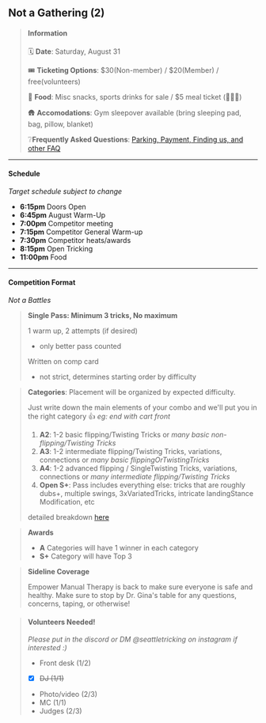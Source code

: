 ## Not a Gathering (2)

<!-- # Labor Day Mini -->

> #### Information
>
> 🗓️ **Date**: Saturday, August 31
>
> 🎟️ **Ticketing Options**: \$30(Non-member) / $20(Member) / free(volunteers)
>
> 🥔 **Food**: Misc snacks, sports drinks for sale / $5 meal ticket (🐖🥔🥦)
>
> 🛖 **Accomodations**: Gym sleepover available (bring sleeping pad, bag, pillow, blanket)
>
> ❔**Frequently Asked Questions**: [Parking, Payment, Finding us, and other FAQ](../faq.html)

---

#### Schedule

_Target schedule subject to change_

- **6:15pm** Doors Open
- **6:45pm** August Warm-Up
- **7:00pm** Competitor meeting
- **7:15pm** Competitor General Warm-up
- **7:30pm** Competitor heats/awards
- **8:15pm** Open Tricking
- **11:00pm** Food

---

#### Competition Format

_Not a Battles_

> **Single Pass: Minimum 3 tricks, No maximum**
>
> 1 warm up, 2 attempts (if desired)
>
> - only better pass counted
>
> Written on comp card
>
> - not strict, determines starting order by difficulty

> **Categories**: Placement will be organized by expected difficulty.
>
> Just write down the main elements of your combo and we'll put you in the right category 👍 _eg: end with cart front_
>
> 1. **A2**: 1-2 basic flipping/Twisting Tricks or _many basic non-flipping/Twisting Tricks_
> 2. **A3**: 1-2 intermediate flipping/Twisting Tricks, variations, connections or _many basic flippingOrTwistingTricks_
> 3. **A4**: 1-2 advanced flipping / SingleTwisting Tricks, variations, connections or _many intermediate flipping/Twisting Tricks_
> 4. **Open S+**: Pass includes everything else: tricks that are roughly dubs+, multiple swings, 3xVariatedTricks, intricate landingStance Modification, etc
>
> detailed breakdown [here](https://rythrojaofficial.github.io/curriculum/)

> **Awards**
>
> - **A** Categories will have 1 winner in each category
> - **S+** Category will have Top 3

> **Sideline Coverage**
>
> Empower Manual Therapy is back to make sure everyone is safe and healthy. Make sure to stop by Dr. Gina's table for any questions, concerns, taping, or otherwise!

> #### Volunteers Needed!
>
> _Please put in the discord or DM @seattletricking on instagram if interested :)_
>
> - Front desk (1/2)
> - [x] ~~DJ (1/1)~~
> - Photo/video (2/3)
> - MC (1/1)
> - Judges (2/3)
